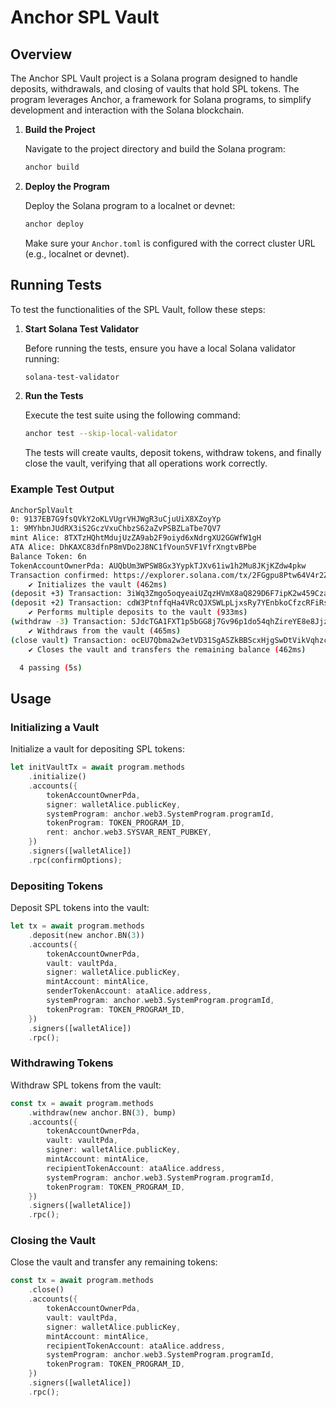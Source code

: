 # Anchor SPL Vault

## Overview

The Anchor SPL Vault project is a Solana program designed to handle deposits, withdrawals, and closing of vaults that hold SPL tokens. The program leverages Anchor, a framework for Solana programs, to simplify development and interaction with the Solana blockchain.

1. **Build the Project**

    Navigate to the project directory and build the Solana program:

    ```sh
    anchor build
    ```

2. **Deploy the Program**

    Deploy the Solana program to a localnet or devnet:

    ```sh
    anchor deploy
    ```

    Make sure your `Anchor.toml` is configured with the correct cluster URL (e.g., localnet or devnet).

## Running Tests

To test the functionalities of the SPL Vault, follow these steps:

1. **Start Solana Test Validator**

    Before running the tests, ensure you have a local Solana validator running:

    ```sh
    solana-test-validator
    ```

2. **Run the Tests**

    Execute the test suite using the following command:

    ```sh
    anchor test --skip-local-validator
    ```

    The tests will create vaults, deposit tokens, withdraw tokens, and finally close the vault, verifying that all operations work correctly.

### Example Test Output

```sh
AnchorSplVault
0: 9137EB7G9fsQVkY2oKLVUgrVHJWgR3uCjuUiX8XZoyYp
1: 9MYhbnJUdRX3iS2GczVxuChbzS62aZvPSBZLaTbe7QV7
mint Alice: 8TXTzHQhtMdujUzZA9ab2F9oiyd6xNdrgXU2GGWfW1gH
ATA Alice: DhKAXC83dfnP8mVDo2J8NC1fVoun5VF1VfrXngtvBPbe
Balance Token: 6n
TokenAccountOwnerPda: AUQbUm3WPSW8Gx3YypkTJXv61iw1h2Mu8JKjKZdw4pkw
Transaction confirmed: https://explorer.solana.com/tx/2FGgpu8Ptw64V4r2ZzTo8MWEFUJnMZ7eFoKS1ZJ8zozrkSAmuX4D6Rri7HfeBNJekywSt5GqYazoWsWwn77cSpes
    ✔ Initializes the vault (462ms)
(deposit +3) Transaction: 3iWq3Zmgo5oqyeaiUZqzHVmX8aQ829D6F7ipK2w459Czap4Usp99anMakij1wJgQtK9VNh8A2RsUxD9RWyQGTyQR
(deposit +2) Transaction: cdW3PtnffqHa4VRcQJXSWLpLjxsRy7YEnbkoCfzcRFiRsbL7z8DUUmJDeFvWXorUKwXRCHpqS5U5Sj5kp8yNod4
    ✔ Performs multiple deposits to the vault (933ms)
(withdraw -3) Transaction: 5JdcTGA1FXT1p5bGG8j7Gv96p1do54qhZireYE8e8Jjz3bj7h92vskGaNG5twGHrtoFBSuWn4EQMSjwuwCTUY78N
    ✔ Withdraws from the vault (465ms)
(close vault) Transaction: ocEU7Qbma2w3etVD31SgASZkBBScxHjgSwDtVikVqhzcukjk7vcJFoXkCzWYQMk9yiE6zRJmVhtdQTdCVqp3UxD
    ✔ Closes the vault and transfers the remaining balance (462ms)

  4 passing (5s)
```

## Usage

### Initializing a Vault

Initialize a vault for depositing SPL tokens:

```rust
let initVaultTx = await program.methods
    .initialize()
    .accounts({
        tokenAccountOwnerPda,
        signer: walletAlice.publicKey,
        systemProgram: anchor.web3.SystemProgram.programId,
        tokenProgram: TOKEN_PROGRAM_ID,
        rent: anchor.web3.SYSVAR_RENT_PUBKEY,
    })
    .signers([walletAlice])
    .rpc(confirmOptions);
```

### Depositing Tokens

Deposit SPL tokens into the vault:

```rust
let tx = await program.methods
    .deposit(new anchor.BN(3))
    .accounts({
        tokenAccountOwnerPda,
        vault: vaultPda,
        signer: walletAlice.publicKey,
        mintAccount: mintAlice,
        senderTokenAccount: ataAlice.address,
        systemProgram: anchor.web3.SystemProgram.programId,
        tokenProgram: TOKEN_PROGRAM_ID,
    })
    .signers([walletAlice])
    .rpc();
```

### Withdrawing Tokens

Withdraw SPL tokens from the vault:

```rust
const tx = await program.methods
    .withdraw(new anchor.BN(3), bump)
    .accounts({
        tokenAccountOwnerPda,
        vault: vaultPda,
        signer: walletAlice.publicKey,
        mintAccount: mintAlice,
        recipientTokenAccount: ataAlice.address,
        systemProgram: anchor.web3.SystemProgram.programId,
        tokenProgram: TOKEN_PROGRAM_ID,
    })
    .signers([walletAlice])
    .rpc();
```

### Closing the Vault

Close the vault and transfer any remaining tokens:

```rust
const tx = await program.methods
    .close()
    .accounts({
        tokenAccountOwnerPda,
        vault: vaultPda,
        signer: walletAlice.publicKey,
        mintAccount: mintAlice,
        recipientTokenAccount: ataAlice.address,
        systemProgram: anchor.web3.SystemProgram.programId,
        tokenProgram: TOKEN_PROGRAM_ID,
    })
    .signers([walletAlice])
    .rpc();
```
